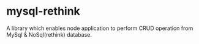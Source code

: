# mysql-rethink
A library which enables node application to perform CRUD operation from MySql &amp; NoSql(rethink) database.
